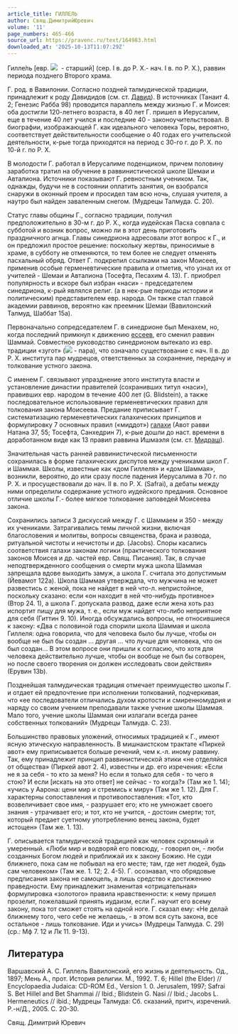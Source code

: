 ```yaml
---
article_title: ГИЛЛЕЛЬ
author: Свящ.ДимитрийЮревич
volume: '11'
page_numbers: 465-466
source_url: https://pravenc.ru/text/164983.html
downloaded_at: '2025-10-13T11:07:29Z'
---
```


Гилле́ль [евр. ![](https://pravenc.ru/char/2712331/llh/image.png)  - старший] (сер. I в. до Р. Х.- нач. I в. по Р. Х.), раввин периода позднего Второго храма.

Г. род. в Вавилонии. Согласно поздней талмудической традиции, принадлежит к роду Давидидов (см. ст. [Давид](https://pravenc.ru/text/Давид.html)). В источниках (Танаит 4. 2; Генезис Рабба 98) проводится параллель между жизнью Г. и Моисея: оба достигли 120-летнего возраста, в 40 лет Г. пришел в Иерусалим, еще в течение 40 лет учился и последние 40 - законоучительствовал. В биографии, изображающей Г. как идеального человека Торы, вероятно, соответствует действительности сообщение о 40 годах его учительской деятельности, к-рые тогда приходятся на период с 30-го г. до Р. Х. по 10-й г. по Р. Х.

В молодости Г. работал в Иерусалиме поденщиком, причем половину заработка тратил на обучение в раввинистической школе Шемаи и Авталиона. Источники показывают Г. ревностным учеником. Так, однажды, будучи не в состоянии оплатить занятия, он взобрался снаружи в оконный проем и просидел там всю ночь, слушая учителя, а наутро был найден заваленным снегом. (Мудрецы Талмуда. С. 20).

Статус главы общины Г., согласно традиции, получил предположительно в 30-м г. до Р. Х., когда иудейская Пасха совпала с субботой и возник вопрос, можно ли в этот день приготовить праздничного агнца. Главы синедриона адресовали этот вопрос к Г., и он предложил простое решение: поскольку жертвы, приносимые в храме, в субботу не отменяются, то тем более не следует отменять пасхальный обряд. Ответ Г. подкрепил ссылками на закон Моисеев, применив особые герменевтические правила и отметив, что узнал их от учителей - Шемаи и Авталиона (Тосефта, Песахим 4. 13). Г. приобрел популярность и вскоре был избран «наси» - председателем синедриона, к-рый являлся религ. (а в нек-рые периоды истории и политическим) представителем евр. народа. Он также стал главой академии раввинов, вероятно как преемник Шемаи (Вавилонский Талмуд, Шаббат 15а).

Первоначально сопредседателем Г. в синедрионе был Менахем, но, когда последний примкнул к движению [ессеев](https://pravenc.ru/text/ЕССЕИ.html), его сменил раввин Шаммай. Совместное руководство синедрионом вытекало из евр. традиции «зугот» (![](<https://pravenc.ru/char/2712331/twOgWz /image.png>) - пара), что означало существование с нач. II в. до Р. Х. института пар мудрецов, ответственных за сохранение, передачу и толкование устного закона.

С именем Г. связывают упразднение этого института власти и установление династии правителей (сохранивших титул «наси»), правивших евр. народом в течение 400 лет (G. Blidstein), а также последовательное использование герменевтических правил для толкования закона Моисеева. Предание приписывает Г. систематизацию герменевтических галахических принципов и формулировку 7 основных правил («миддот») [галахи](https://pravenc.ru/text/галахи.html) (Авот равви Натана 37, 55; Тосефта, Санхедрин 7), к-рые дошли до наст. времени в доработанном виде как 13 правил раввина Ишмаэля (см. ст. [Мидраш](https://pravenc.ru/text/Мидраш.html)).

Значительная часть ранней раввинистической письменности сохранилась в форме галахических диспутов между учениками школ Г. и Шаммая. Школы, известные как «дом Гиллеля» и «дом Шаммая», возникли, вероятно, до или сразу после падения Иерусалима в 70 г. по Р. Х. и просуществовали до нач. II в. по Р. Х. (Safrai), а дебаты между ними определили содержание устного иудейского предания. Основное отличие школы Г.- более мягкое толкование заповедей Моисеева закона.

Сохранились записи 3 дискуссий между Г. с Шаммаем и 350 - между их учениками. Затрагивались темы личной жизни, включая благословения и молитвы, вопросы священства, брака и развода, ритуальной чистоты и нечистоты и др. (Jacobs). Споры касались соответствия галахи законам логики (практического толкования законов Моисея и др. частей евр. Свящ. Писания). Так, в случае неподтвержденного сообщения о смерти мужа школа Шаммая запрещала вдове выходить замуж, а школа Г. считала это допустимым (Йевамот 122a). Школа Шаммая утверждала, что мужчина не может развестись с женой, пока не найдет в ней что-л. непристойное, поскольку сказано: если «он находит в ней что-нибудь противное» (Втор 24. 1), а школа Г. допускала развод, даже если жена хоть раз испортит пищу для мужа, т. е., если муж найдет что-либо неприятное для себя (Гиттин 9. 10). Иногда обсуждались вопросы, не относившиеся к закону: «Два с половиной года спорили школа Шаммая и школа Гиллеля: одна говорила, что для человека было бы лучше, чтобы он вообще не был бы создан ... другая ... что лучше для человека, что он был создан... В этом вопросе они пришли к согласию, что хотя для человека действительно лучше, чтобы он вообще не был бы сотворен, но после своего творения он должен исследовать свои действия» (Ерувин 13b).

Позднейшая талмудическая традиция отмечает преимущество школы Г. и отдает ей предпочтение при исполнении толкований, подчеркивая, что «ее последователи отличались духом кротости и смиренномудрия и наряду со своим учением преподавали также учение школы Шаммая. Мало того, учение школы Шаммая они излагали всегда ранее собственных толкований» (Мудрецы Талмуда. С. 23).

Большинство правовых уложений, относимых традицией к Г., имеют ясную этическую направленность. В мишнаистском трактате «Пиркей авот» ему приписывается больше речений, чем к.-л. иному раввину. Так, ему принадлежит принцип раввинистической этики «не отделяйся от общества» (Пиркей авот 2. 4), известны и др. его изречения: «Если не я за себя - то кто за меня? Но если я только для себя - то чего я стою? И если [искать на это ответ] не сейчас - то когда?» (Там же 1. 14); «учись у Аарона: цени мир и стремись к миру» (Там же 1. 12). Для Г. характерны сопоставления и противопоставления: «Тот, кто возвеличивает свое имя, - разрушает его; кто не умножает своего знания - утрачивает его; и тот, кто не учится, - достоин смерти; тот, который предает суетному употреблению венец закона, будет истощен» (Там же. 1. 13).

Г. описывается талмудической традицией как человек скромный и умеренный. «Люби мир и водворяй его повсюду, - говорил он, - люби созданных Богом людей и приближай их к закону Божию. Не суди ближнего, пока сам не побывал на его месте; там, где нет людей, будь сам человеком» (Там же. 1. 12; 2. 4-5). Г. осознавал, что обрядовые предписания закона не самоцель, а лишь средство к достижению праведности. Ему принадлежит знаменитая «отрицательная» формулировка «золотого» правила нравственности: к нему пришел прозелит, пожелавший принять иудаизм, если Г. научит его всему закону, пока тот сможет стоять на одной ноге. Г. сказал ему: «Не делай ближнему того, чего себе не желаешь, - в этом вся суть закона, все остальное - лишь толкование. Иди и учись» (Мудрецы Талмуда. С. 29) (ср.: Мф 7. 12 и Лк 11. 9-13).

## Литература

Варшавский А. С. Гиллель Вавилонский, его жизнь и деятельность. Од., 1897; Мень А., прот. История религии. М., 1992. Т. 6; Hillel (the Elder) // Encyclopaedia Judaica: CD-ROM Ed., Version 1. 0. Jerusalem, 1997; Safrai S. Bet Hillel and Bet Shammai // Ibid.; Blidstein G. Nasi // Ibid.; Jacobs L. Hermeneutics // ibid.; Мудрецы Талмуда: Сб. сказаний, притч, изречений. Р.-н/Д., 2005. С. 20-30.

Свящ.  Димитрий   Юревич

